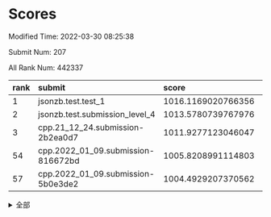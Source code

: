 # Scores

Modified Time: 2022-03-30 08:25:38

Submit Num: 207

All Rank Num: 442337

| rank |               submit               |       score        |       sigma        | pk_num |
| :--- | :--------------------------------- | :----------------- | :----------------- | :----- |
| 1    | jsonzb.test.test_1                 | 1016.1169020766356 | 0.8486096645260149 | 8549   |
| 2    | jsonzb.test.submission_level_4     | 1013.5780739767976 | 0.810639559830452  | 8550   |
| 3    | cpp.21_12_24.submission-2b2ea0d7   | 1011.9277123046047 | 0.8011239328728695 | 8544   |
| 54   | cpp.2022_01_09.submission-816672bd | 1005.8208991114803 | 0.717160460978998  | 8551   |
| 57   | cpp.2022_01_09.submission-5b0e3de2 | 1004.4929207370562 | 0.7223844682274538 | 8550   |


<details>
<summary>全部</summary>

| rank |                 submit                 |       score        |       sigma        | pk_num |
| :--- | :------------------------------------- | :----------------- | :----------------- | :----- |
| 1    | jsonzb.test.test_1                     | 1016.1169020766356 | 0.8486096645260149 | 8549   |
| 2    | jsonzb.test.submission_level_4         | 1013.5780739767976 | 0.810639559830452  | 8550   |
| 3    | cpp.21_12_24.submission-2b2ea0d7       | 1011.9277123046047 | 0.8011239328728695 | 8544   |
| 4    | gobigger.level_3.submission_level_3_18 | 1011.1547587616551 | 0.7564649779295288 | 8546   |
| 5    | gobigger.level_3.submission_level_3_31 | 1011.11132661429   | 0.758013039831621  | 8550   |
| 6    | gobigger.level_3.submission_level_3_46 | 1011.088629653505  | 0.7600383212638934 | 8549   |
| 7    | gobigger.level_3.submission_level_3_26 | 1010.943583239648  | 0.7720139640665292 | 8552   |
| 8    | gobigger.level_3.submission_level_3_2  | 1010.7343215144241 | 0.7814483600783544 | 8553   |
| 9    | gobigger.level_3.submission_level_3_15 | 1010.7115913751878 | 0.7628235748395605 | 8548   |
| 10   | gobigger.level_3.submission_level_3_16 | 1010.5457088811476 | 0.7721193305173742 | 8547   |
| 11   | gobigger.level_3.submission_level_3_5  | 1010.5317336167162 | 0.758366442803089  | 8548   |
| 12   | gobigger.level_3.submission_level_3_39 | 1010.500204354401  | 0.7603121407093608 | 8544   |
| 13   | gobigger.level_3.submission_level_3_47 | 1010.4574674084722 | 0.763380726313866  | 8552   |
| 14   | gobigger.level_3.submission_level_3_42 | 1010.3986702603861 | 0.7664703096471485 | 8546   |
| 15   | gobigger.level_3.submission_level_3_33 | 1010.3722214249366 | 0.754321183744758  | 8546   |
| 16   | gobigger.level_3.submission_level_3_37 | 1010.2754521747069 | 0.7613481053044474 | 8546   |
| 17   | gobigger.level_3.submission_level_3_4  | 1010.2214746750767 | 0.7568096600790385 | 8552   |
| 18   | gobigger.level_3.submission_level_3_22 | 1010.2105957112127 | 0.7523940901269978 | 8544   |
| 19   | gobigger.level_3.submission_level_3_6  | 1010.1932634088865 | 0.7615741208829976 | 8546   |
| 20   | gobigger.level_3.submission_level_3_17 | 1010.1537864710348 | 0.7787653334974711 | 8549   |
| 21   | gobigger.level_3.submission_level_3_11 | 1010.0845921744622 | 0.7544535395002874 | 8549   |
| 22   | gobigger.level_3.submission_level_3_28 | 1010.0575284674271 | 0.7551673442044141 | 8550   |
| 23   | gobigger.level_3.submission_level_3_43 | 1010.0251192831452 | 0.751810298473835  | 8548   |
| 24   | gobigger.level_3.submission_level_3_41 | 1009.9658834464175 | 0.7453972166425772 | 8547   |
| 25   | gobigger.level_3.submission_level_3_13 | 1009.8531575634507 | 0.7593522592894218 | 8545   |
| 26   | gobigger.level_3.submission_level_3_40 | 1009.838893848632  | 0.7631194576656148 | 8553   |
| 27   | gobigger.level_3.submission_level_3_14 | 1009.7657508621559 | 0.7489254798670734 | 8548   |
| 28   | gobigger.level_3.submission_level_3_38 | 1009.7196413952788 | 0.76603122172165   | 8547   |
| 29   | gobigger.level_3.submission_level_3_24 | 1009.7145172374995 | 0.7381718432430613 | 8543   |
| 30   | gobigger.level_3.submission_level_3_30 | 1009.6891913661834 | 0.7478942073801857 | 8552   |
| 31   | gobigger.level_3.submission_level_3_0  | 1009.6842705227448 | 0.769816557072708  | 8549   |
| 32   | gobigger.level_3.submission_level_3_21 | 1009.682284423563  | 0.7590329384968466 | 8540   |
| 33   | gobigger.level_3.submission_level_3_1  | 1009.6714522643562 | 0.739043181070377  | 8546   |
| 34   | gobigger.level_3.submission_level_3_35 | 1009.6122921645085 | 0.7514236860120271 | 8543   |
| 35   | gobigger.level_3.submission_level_3_44 | 1009.5607330641099 | 0.7595388930036814 | 8548   |
| 36   | gobigger.level_3.submission_level_3_23 | 1009.4546415155476 | 0.7573532891577182 | 8548   |
| 37   | gobigger.level_3.submission_level_3_48 | 1009.3906996996343 | 0.7426776442074474 | 8549   |
| 38   | gobigger.level_3.submission_level_3_8  | 1009.3736639850918 | 0.7527141255823419 | 8549   |
| 39   | gobigger.level_3.submission_level_3_25 | 1009.3014757306984 | 0.7507234330879378 | 8546   |
| 40   | gobigger.level_3.submission_level_3_45 | 1009.3008817098289 | 0.7609788346445181 | 8548   |
| 41   | gobigger.level_3.submission_level_3_19 | 1009.300616689873  | 0.752116790930878  | 8548   |
| 42   | gobigger.level_3.submission_level_3_32 | 1009.285353597751  | 0.7489454651952187 | 8553   |
| 43   | gobigger.level_3.submission_level_3_29 | 1009.2307696328845 | 0.7516790501429591 | 8544   |
| 44   | gobigger.level_3.submission_level_3_34 | 1009.1055679675198 | 0.7479970216959722 | 8550   |
| 45   | gobigger.level_3.submission_level_3_10 | 1009.0786236982411 | 0.7508192031663126 | 8548   |
| 46   | gobigger.level_3.submission_level_3_36 | 1009.0600137219233 | 0.7483885640756792 | 8546   |
| 47   | gobigger.level_3.submission_level_3_27 | 1009.0213182253499 | 0.7445291120982536 | 8544   |
| 48   | gobigger.level_3.submission_level_3_12 | 1008.9842135201517 | 0.7504874902265803 | 8550   |
| 49   | gobigger.level_3.submission_level_3_7  | 1008.7360672420401 | 0.7320834884226609 | 8551   |
| 50   | gobigger.level_3.submission_level_3_9  | 1008.7015793411422 | 0.740412715096206  | 8548   |
| 51   | gobigger.level_3.submission_level_3_49 | 1008.6355729373599 | 0.7605999470971719 | 8546   |
| 52   | gobigger.level_3.submission_level_3_3  | 1008.4972292613016 | 0.7693485976453447 | 8549   |
| 53   | gobigger.level_3.submission_level_3_20 | 1008.1399691601936 | 0.7386574203937755 | 8544   |
| 54   | cpp.2022_01_09.submission-816672bd     | 1005.8208991114803 | 0.717160460978998  | 8551   |
| 55   | gobigger.level_1.submission_level_1_41 | 1004.7042327911521 | 0.7229442040377871 | 8545   |
| 56   | gobigger.level_1.submission_level_1_2  | 1004.5809167740204 | 0.7127152345250543 | 8545   |
| 57   | cpp.2022_01_09.submission-5b0e3de2     | 1004.4929207370562 | 0.7223844682274538 | 8550   |
| 58   | gobigger.level_1.submission_level_1_20 | 1004.3292225153198 | 0.7154330007424977 | 8547   |
| 59   | gobigger.level_1.submission_level_1_1  | 1004.2139165165908 | 0.7228581679157613 | 8545   |
| 60   | gobigger.level_1.submission_level_1_8  | 1004.2053704690629 | 0.7222725767764433 | 8545   |
| 61   | gobigger.level_1.submission_level_1_37 | 1004.189887598416  | 0.7061602537176512 | 8549   |
| 62   | gobigger.level_1.submission_level_1_14 | 1004.1861317502312 | 0.7205990705947073 | 8547   |
| 63   | gobigger.level_1.submission_level_1_48 | 1004.0019624082761 | 0.7251597255243918 | 8548   |
| 64   | gobigger.level_1.submission_level_1_18 | 1003.9561023657554 | 0.7193923886192399 | 8546   |
| 65   | gobigger.level_1.submission_level_1_30 | 1003.843411879047  | 0.7274921661226587 | 8542   |
| 66   | gobigger.level_1.submission_level_1_31 | 1003.8299989546324 | 0.7131733913725421 | 8550   |
| 67   | gobigger.level_1.submission_level_1_27 | 1003.7751807490193 | 0.7238713377627739 | 8541   |
| 68   | gobigger.level_1.submission_level_1_34 | 1003.7319756360536 | 0.7197926164583137 | 8546   |
| 69   | gobigger.level_1.submission_level_1_45 | 1003.7283988187852 | 0.7037123477613165 | 8547   |
| 70   | gobigger.level_1.submission_level_1_19 | 1003.5520972184369 | 0.7072357802377387 | 8548   |
| 71   | gobigger.level_1.submission_level_1_47 | 1003.5014077156592 | 0.7111018212065678 | 8544   |
| 72   | gobigger.level_1.submission_level_1_49 | 1003.5001742003458 | 0.7104592705312768 | 8547   |
| 73   | gobigger.level_1.submission_level_1_24 | 1003.4630870388042 | 0.7114724843438466 | 8549   |
| 74   | gobigger.level_1.submission_level_1_17 | 1003.4562708071512 | 0.7056748055229828 | 8551   |
| 75   | gobigger.level_1.submission_level_1_15 | 1003.4039889676665 | 0.7081958782663791 | 8547   |
| 76   | gobigger.level_1.submission_level_1_12 | 1003.3487819102872 | 0.7149089258242765 | 8548   |
| 77   | gobigger.level_1.submission_level_1_5  | 1003.3459656225887 | 0.7044487246462976 | 8549   |
| 78   | gobigger.level_1.submission_level_1_9  | 1003.2996886070529 | 0.7116131321294843 | 8553   |
| 79   | gobigger.level_1.submission_level_1_21 | 1003.2879217571135 | 0.7193771665904244 | 8544   |
| 80   | gobigger.level_1.submission_level_1_0  | 1003.2291549446247 | 0.7229368790847436 | 8540   |
| 81   | gobigger.level_1.submission_level_1_4  | 1003.2087053919495 | 0.7123085987282618 | 8548   |
| 82   | gobigger.level_1.submission_level_1_42 | 1003.201156436533  | 0.7079172292805813 | 8551   |
| 83   | gobigger.level_1.submission_level_1_43 | 1003.1625869327166 | 0.7129521665374247 | 8546   |
| 84   | gobigger.level_1.submission_level_1_33 | 1003.0964526062054 | 0.7067706042053236 | 8546   |
| 85   | gobigger.level_1.submission_level_1_23 | 1003.0847752355049 | 0.7190181278271738 | 8550   |
| 86   | gobigger.level_1.submission_level_1_39 | 1003.0258690496676 | 0.7197056946221974 | 8548   |
| 87   | gobigger.level_1.submission_level_1_36 | 1003.0236730366498 | 0.706557346042047  | 8549   |
| 88   | gobigger.level_1.submission_level_1_46 | 1003.0102927685109 | 0.7125539716326784 | 8545   |
| 89   | gobigger.level_1.submission_level_1_11 | 1002.9809046916153 | 0.716425571678288  | 8552   |
| 90   | gobigger.level_1.submission_level_1_26 | 1002.9703340476458 | 0.7214446457284944 | 8546   |
| 91   | gobigger.level_1.submission_level_1_16 | 1002.9250337514051 | 0.7125531929921084 | 8548   |
| 92   | gobigger.level_1.submission_level_1_10 | 1002.8780022646393 | 0.7035236370891788 | 8546   |
| 93   | gobigger.level_1.submission_level_1_40 | 1002.8432694662989 | 0.7202077607158636 | 8549   |
| 94   | gobigger.level_1.submission_level_1_29 | 1002.7301028592696 | 0.718768865366784  | 8546   |
| 95   | gobigger.level_1.submission_level_1_25 | 1002.7228001684282 | 0.7157124222627961 | 8543   |
| 96   | gobigger.level_1.submission_level_1_28 | 1002.6764266954153 | 0.7090802621529932 | 8545   |
| 97   | gobigger.level_1.submission_level_1_38 | 1002.5631641605623 | 0.7209175284342171 | 8553   |
| 98   | gobigger.level_1.submission_level_1_7  | 1002.4408592346808 | 0.709625190183886  | 8545   |
| 99   | gobigger.level_1.submission_level_1_22 | 1002.4005644804495 | 0.7195314562890731 | 8544   |
| 100  | gobigger.level_1.submission_level_1_6  | 1002.2799652071981 | 0.715134219039867  | 8551   |
| 101  | gobigger.level_1.submission_level_1_13 | 1002.2287902602112 | 0.7131293038560313 | 8546   |
| 102  | gobigger.level_1.submission_level_1_35 | 1002.1889526613483 | 0.7123941860219207 | 8547   |
| 103  | gobigger.level_1.submission_level_1_44 | 1002.0105082909735 | 0.70399747795139   | 8551   |
| 104  | gobigger.level_1.submission_level_1_3  | 1001.8575190639948 | 0.7150501368000186 | 8546   |
| 105  | gobigger.level_1.submission_level_1_32 | 1001.7367862409509 | 0.7011150697548968 | 8543   |
| 106  | gobigger.random.submission_random_15   | 997.7027387676552  | 0.7076523277124762 | 8551   |
| 107  | gobigger.random.submission_random_47   | 997.6496351548487  | 0.705574950916933  | 8550   |
| 108  | gobigger.random.submission_random_29   | 997.2092550434654  | 0.7001844538947849 | 8549   |
| 109  | gobigger.random.submission_random_39   | 997.0510824706417  | 0.71096360062646   | 8551   |
| 110  | gobigger.random.submission_random_18   | 996.9530411003741  | 0.7101785061461224 | 8544   |
| 111  | gobigger.random.submission_random_30   | 996.8260793406237  | 0.7152511201223373 | 8548   |
| 112  | gobigger.random.submission_random_21   | 996.694975775549   | 0.7160144894593446 | 8547   |
| 113  | gobigger.random.submission_random_26   | 996.6237756408095  | 0.705409393921425  | 8543   |
| 114  | gobigger.random.submission_random_7    | 996.5510097379969  | 0.7109760230217    | 8553   |
| 115  | gobigger.random.submission_random_19   | 996.5480919942921  | 0.710650730143729  | 8546   |
| 116  | gobigger.random.submission_random_0    | 996.5464081577204  | 0.706780985647029  | 8549   |
| 117  | gobigger.random.submission_random_23   | 996.4597623968266  | 0.7214381417526039 | 8546   |
| 118  | gobigger.random.submission_random_36   | 996.3659860831776  | 0.7180557855182842 | 8549   |
| 119  | gobigger.random.submission_random_2    | 996.2673942156148  | 0.7055444834909104 | 8550   |
| 120  | gobigger.random.submission_random_25   | 996.2623592120079  | 0.7104190799195947 | 8552   |
| 121  | gobigger.random.submission_random_12   | 996.2259453138636  | 0.7145649011975973 | 8548   |
| 122  | gobigger.random.submission_random_31   | 996.146752546346   | 0.7109493608728699 | 8547   |
| 123  | gobigger.random.submission_random_32   | 996.1192429437701  | 0.7145634100477716 | 8547   |
| 124  | gobigger.random.submission_random_41   | 996.1154888297352  | 0.7141700292519118 | 8550   |
| 125  | gobigger.random.submission_random_16   | 996.1096734236202  | 0.7020314694272924 | 8551   |
| 126  | gobigger.random.submission_random_17   | 996.049904216438   | 0.7109891042171249 | 8548   |
| 127  | gobigger.random.submission_random_22   | 996.0378510338942  | 0.7117145910632083 | 8546   |
| 128  | gobigger.random.submission_random_1    | 995.9679277506629  | 0.7126633460903274 | 8548   |
| 129  | gobigger.random.submission_random_8    | 995.9293351151236  | 0.708564898926077  | 8547   |
| 130  | gobigger.random.submission_random_49   | 995.9153414124177  | 0.7014318650428744 | 8549   |
| 131  | gobigger.random.submission_random_43   | 995.9001209742441  | 0.7156063139007434 | 8549   |
| 132  | gobigger.random.submission_random_5    | 995.829911990088   | 0.717871430518807  | 8551   |
| 133  | gobigger.random.submission_random_42   | 995.8165952646847  | 0.7146280061687964 | 8546   |
| 134  | gobigger.random.submission_random_33   | 995.7915117958103  | 0.7052827628831316 | 8547   |
| 135  | gobigger.random.submission_random_20   | 995.7593653862156  | 0.7018552055350159 | 8550   |
| 136  | gobigger.random.submission_random_34   | 995.6981205947177  | 0.7179056273935192 | 8545   |
| 137  | gobigger.random.submission_random_4    | 995.6669956476882  | 0.7283708065125827 | 8550   |
| 138  | gobigger.random.submission_random_37   | 995.5754999299841  | 0.7152370966952885 | 8546   |
| 139  | gobigger.random.submission_random_6    | 995.5694092038307  | 0.7075498525991393 | 8550   |
| 140  | gobigger.random.submission_random_24   | 995.5267037630131  | 0.708804403863605  | 8551   |
| 141  | gobigger.random.submission_random_3    | 995.509287403769   | 0.7337624649406553 | 8555   |
| 142  | gobigger.random.submission_random_44   | 995.507300905613   | 0.7258005644363775 | 8543   |
| 143  | gobigger.random.submission_random_13   | 995.4756749394204  | 0.7139081648525442 | 8548   |
| 144  | gobigger.random.submission_random_9    | 995.4535361365203  | 0.7150177086127277 | 8546   |
| 145  | gobigger.random.submission_random_27   | 995.4063161661929  | 0.7142562621830023 | 8548   |
| 146  | gobigger.random.submission_random_10   | 995.3519126684953  | 0.7031941826365257 | 8548   |
| 147  | gobigger.random.submission_random_48   | 995.3381595721626  | 0.7245946085556468 | 8546   |
| 148  | gobigger.random.submission_random_46   | 995.3295103734225  | 0.7132943275747472 | 8550   |
| 149  | gobigger.random.submission_random_45   | 995.2135184713356  | 0.7107250215062365 | 8548   |
| 150  | gobigger.random.submission_random_35   | 995.1767045342365  | 0.7269391884139701 | 8546   |
| 151  | gobigger.random.submission_random_40   | 995.1387148474382  | 0.7215367535002419 | 8543   |
| 152  | gobigger.random.submission_random_38   | 995.0906045565456  | 0.7241519564744044 | 8547   |
| 153  | gobigger.random.submission_random_14   | 995.0349559461126  | 0.7033549015284951 | 8550   |
| 154  | gobigger.random.submission_random_11   | 994.9071318698586  | 0.7068069216442662 | 8546   |
| 155  | gobigger.random.submission_random_28   | 994.8198351529625  | 0.6959897155590511 | 8548   |
| 156  | gobigger.level_2.submission_level_2_46 | 993.9391478766661  | 0.7131789324187005 | 8548   |
| 157  | gobigger.level_2.submission_level_2_13 | 993.6927842128925  | 0.7412769847757857 | 8545   |
| 158  | gobigger.level_2.submission_level_2_1  | 993.5886223866701  | 0.7343796576532272 | 8551   |
| 159  | gobigger.level_2.submission_level_2_39 | 993.4833383533581  | 0.7212303891106554 | 8545   |
| 160  | gobigger.level_2.submission_level_2_8  | 993.2111934282162  | 0.7299576193395544 | 8550   |
| 161  | gobigger.level_2.submission_level_2_26 | 993.1419987513805  | 0.7376230116242061 | 8548   |
| 162  | gobigger.level_2.submission_level_2_47 | 993.1280750408757  | 0.7307010025962017 | 8544   |
| 163  | gobigger.level_2.submission_level_2_9  | 993.1043036934025  | 0.7428864874295699 | 8548   |
| 164  | gobigger.level_2.submission_level_2_34 | 992.9430345818879  | 0.7356244620105493 | 8548   |
| 165  | gobigger.level_2.submission_level_2_3  | 992.9127401343703  | 0.7559252931254611 | 8545   |
| 166  | gobigger.level_2.submission_level_2_10 | 992.9069279265706  | 0.7249743263791879 | 8553   |
| 167  | gobigger.level_2.submission_level_2_15 | 992.8521929269625  | 0.7339992549958045 | 8546   |
| 168  | gobigger.level_2.submission_level_2_30 | 992.762973022218   | 0.7339356988945714 | 8546   |
| 169  | gobigger.level_2.submission_level_2_17 | 992.67717965055    | 0.7414348127362793 | 8550   |
| 170  | gobigger.level_2.submission_level_2_23 | 992.6588366186809  | 0.7243014977955904 | 8549   |
| 171  | gobigger.level_2.submission_level_2_45 | 992.5943942834868  | 0.746023705430795  | 8547   |
| 172  | gobigger.level_2.submission_level_2_16 | 992.5744951565052  | 0.7362549966206553 | 8552   |
| 173  | gobigger.level_2.submission_level_2_32 | 992.5741131388818  | 0.7491942036295286 | 8546   |
| 174  | gobigger.level_2.submission_level_2_31 | 992.5532096490963  | 0.7403486017404266 | 8549   |
| 175  | gobigger.level_2.submission_level_2_41 | 992.5043577141772  | 0.7403791754593885 | 8551   |
| 176  | gobigger.level_2.submission_level_2_40 | 992.4485721151707  | 0.7597829384488678 | 8547   |
| 177  | gobigger.level_2.submission_level_2_4  | 992.4286097103832  | 0.7391565581212249 | 8551   |
| 178  | gobigger.level_2.submission_level_2_11 | 992.427758123074   | 0.7362669878814584 | 8542   |
| 179  | gobigger.level_2.submission_level_2_18 | 992.3872264690938  | 0.76735443381476   | 8553   |
| 180  | gobigger.level_2.submission_level_2_28 | 992.380250259438   | 0.7489142040072768 | 8550   |
| 181  | gobigger.level_2.submission_level_2_48 | 992.3366558222406  | 0.7557857759467699 | 8549   |
| 182  | gobigger.level_2.submission_level_2_44 | 992.3342476271715  | 0.7360187242585114 | 8549   |
| 183  | gobigger.level_2.submission_level_2_27 | 992.2980779859023  | 0.7452157541770243 | 8551   |
| 184  | gobigger.level_2.submission_level_2_36 | 992.268606811295   | 0.7433077009328036 | 8543   |
| 185  | gobigger.level_2.submission_level_2_5  | 992.2635466727344  | 0.734832256605363  | 8545   |
| 186  | gobigger.level_2.submission_level_2_38 | 992.2576388452118  | 0.7458403537642864 | 8539   |
| 187  | gobigger.level_2.submission_level_2_35 | 992.2395000579985  | 0.7423131980093666 | 8546   |
| 188  | gobigger.level_2.submission_level_2_24 | 992.1816619878289  | 0.7380425309582749 | 8543   |
| 189  | gobigger.level_2.submission_level_2_12 | 992.1726648521882  | 0.7266354805437921 | 8550   |
| 190  | gobigger.level_2.submission_level_2_33 | 992.1549634563199  | 0.7302412996465598 | 8550   |
| 191  | gobigger.level_2.submission_level_2_2  | 992.1369222382618  | 0.755740928637698  | 8547   |
| 192  | gobigger.level_2.submission_level_2_25 | 992.1249197330468  | 0.7486565371857437 | 8549   |
| 193  | gobigger.level_2.submission_level_2_22 | 992.0540528841132  | 0.7476516200830927 | 8545   |
| 194  | gobigger.level_2.submission_level_2_19 | 992.0477444549574  | 0.7328154263298213 | 8548   |
| 195  | gobigger.level_2.submission_level_2_42 | 991.9540772563245  | 0.7544881118778849 | 8546   |
| 196  | gobigger.level_2.submission_level_2_21 | 991.952272958155   | 0.7488413135239841 | 8546   |
| 197  | gobigger.level_2.submission_level_2_43 | 991.934414897764   | 0.7327701842306451 | 8543   |
| 198  | gobigger.level_2.submission_level_2_6  | 991.8960510241884  | 0.7401812003396439 | 8548   |
| 199  | gobigger.level_2.submission_level_2_0  | 991.780468160554   | 0.7364956236652168 | 8544   |
| 200  | gobigger.level_2.submission_level_2_49 | 991.6225438430525  | 0.7488858999221847 | 8545   |
| 201  | gobigger.level_2.submission_level_2_7  | 991.5900436822147  | 0.7444727995952469 | 8544   |
| 202  | gobigger.level_2.submission_level_2_29 | 991.5427664878848  | 0.7594840029620453 | 8541   |
| 203  | gobigger.level_2.submission_level_2_20 | 991.5136825266015  | 0.7533493649817573 | 8554   |
| 204  | gobigger.level_2.submission_level_2_14 | 990.9215287415204  | 0.7521391442145942 | 8547   |
| 205  | gobigger.level_2.submission_level_2_37 | 990.0929338599714  | 0.7847801538616359 | 8551   |
| 206  | gobigger.none.submission_none_0        | 977.0317611861376  | 1.3307250899463376 | 8551   |
| 207  | gobigger.none.submission_none_1        | 975.4732253872909  | 1.5108925725591695 | 8549   |

</details>